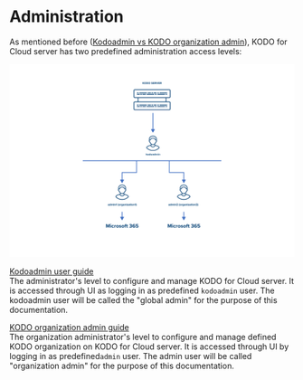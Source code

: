 # Administration

As mentioned before ([Kodoadmin vs KODO organization admin](https://storware.gitbook.io/kodo-for-cloud-office365/deployment/initial-configuration/kodoadmin-vs-kodo-organization-admin)), KODO for Cloud server has two predefined administration access levels:&#x20;

![](<../.gitbook/assets/obraz (4).png>)

[Kodoadmin user guide](https://storware.gitbook.io/kodo-for-cloud-office365/administration/kodoadmin-user-guide) \
The administrator's level to configure and manage KODO for Cloud server. It is accessed through UI as logging in as predefined `kodoadmin` user. The kodoadmin user will be called the "global admin" for the purpose of this documentation.&#x20;

[KODO organization admin guide](https://storware.gitbook.io/kodo-for-cloud-office365/administration/kodo-organization-admin-guide)\
The organization administrator's level to configure and manage defined KODO organization on KODO for Cloud server. It is accessed through UI by logging in as predefined`admin` user. The admin user will be called "organization admin" for the purpose of this documentation.&#x20;
